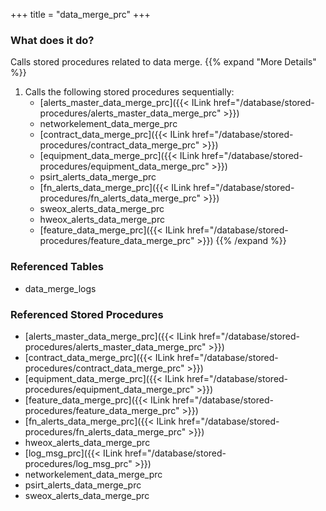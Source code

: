 +++
title = "data_merge_prc"
+++

### What does it do?
Calls stored procedures related to data merge.
{{% expand "More Details" %}}
1. Calls the following stored procedures sequentially:
   - [alerts_master_data_merge_prc]({{< ILink href="/database/stored-procedures/alerts_master_data_merge_prc" >}})
   - networkelement_data_merge_prc
   - [contract_data_merge_prc]({{< ILink href="/database/stored-procedures/contract_data_merge_prc" >}})
   - [equipment_data_merge_prc]({{< ILink href="/database/stored-procedures/equipment_data_merge_prc" >}})
   - psirt_alerts_data_merge_prc
   - [fn_alerts_data_merge_prc]({{< ILink href="/database/stored-procedures/fn_alerts_data_merge_prc" >}})
   - sweox_alerts_data_merge_prc
   - hweox_alerts_data_merge_prc
   - [feature_data_merge_prc]({{< ILink href="/database/stored-procedures/feature_data_merge_prc" >}})
{{% /expand %}}

### Referenced Tables
- data_merge_logs


### Referenced Stored Procedures
- [alerts_master_data_merge_prc]({{< ILink href="/database/stored-procedures/alerts_master_data_merge_prc" >}})
- [contract_data_merge_prc]({{< ILink href="/database/stored-procedures/contract_data_merge_prc" >}})
- [equipment_data_merge_prc]({{< ILink href="/database/stored-procedures/equipment_data_merge_prc" >}})
- [feature_data_merge_prc]({{< ILink href="/database/stored-procedures/feature_data_merge_prc" >}})
- [fn_alerts_data_merge_prc]({{< ILink href="/database/stored-procedures/fn_alerts_data_merge_prc" >}})
- hweox_alerts_data_merge_prc
- [log_msg_prc]({{< ILink href="/database/stored-procedures/log_msg_prc" >}})
- networkelement_data_merge_prc
- psirt_alerts_data_merge_prc
- sweox_alerts_data_merge_prc
